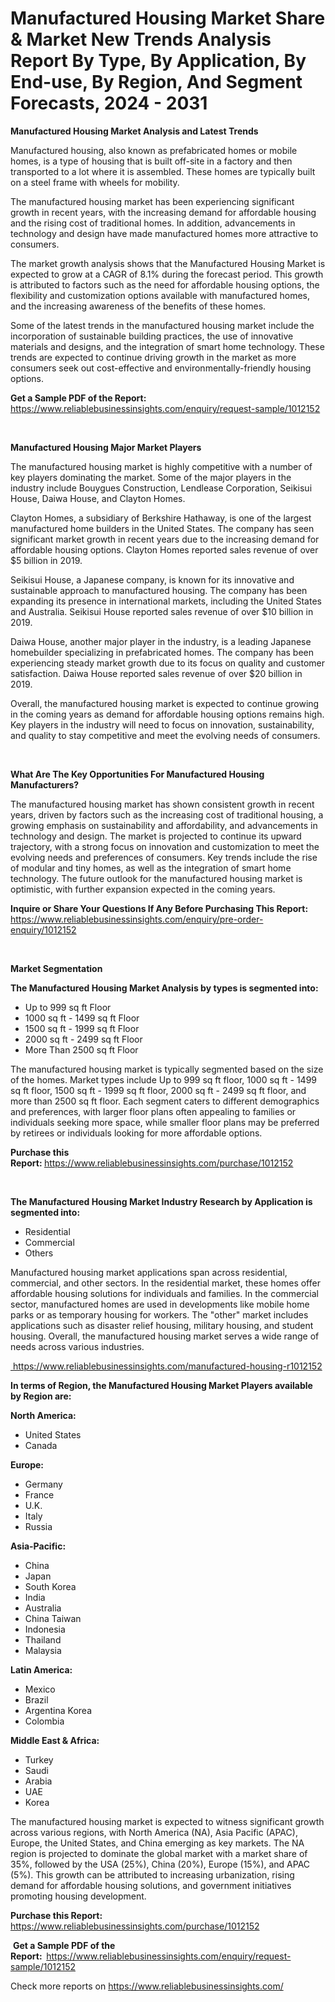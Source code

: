 <p><h1>Manufactured Housing Market Share & Market New Trends Analysis Report By Type, By Application, By End-use, By Region, And Segment Forecasts, 2024 - 2031</h1></p><p><strong>Manufactured Housing Market Analysis and Latest Trends</strong></p>
<p><p>Manufactured housing, also known as prefabricated homes or mobile homes, is a type of housing that is built off-site in a factory and then transported to a lot where it is assembled. These homes are typically built on a steel frame with wheels for mobility.</p><p>The manufactured housing market has been experiencing significant growth in recent years, with the increasing demand for affordable housing and the rising cost of traditional homes. In addition, advancements in technology and design have made manufactured homes more attractive to consumers.</p><p>The market growth analysis shows that the Manufactured Housing Market is expected to grow at a CAGR of 8.1% during the forecast period. This growth is attributed to factors such as the need for affordable housing options, the flexibility and customization options available with manufactured homes, and the increasing awareness of the benefits of these homes.</p><p>Some of the latest trends in the manufactured housing market include the incorporation of sustainable building practices, the use of innovative materials and designs, and the integration of smart home technology. These trends are expected to continue driving growth in the market as more consumers seek out cost-effective and environmentally-friendly housing options.</p></p>
<p><strong>Get a Sample PDF of the Report:&nbsp;</strong> <a href="https://www.reliablebusinessinsights.com/enquiry/request-sample/1012152">https://www.reliablebusinessinsights.com/enquiry/request-sample/1012152</a></p>
<p>&nbsp;</p>
<p><strong>Manufactured Housing Major Market Players</strong></p>
<p><p>The manufactured housing market is highly competitive with a number of key players dominating the market. Some of the major players in the industry include Bouygues Construction, Lendlease Corporation, Seikisui House, Daiwa House, and Clayton Homes.</p><p>Clayton Homes, a subsidiary of Berkshire Hathaway, is one of the largest manufactured home builders in the United States. The company has seen significant market growth in recent years due to the increasing demand for affordable housing options. Clayton Homes reported sales revenue of over $5 billion in 2019.</p><p>Seikisui House, a Japanese company, is known for its innovative and sustainable approach to manufactured housing. The company has been expanding its presence in international markets, including the United States and Australia. Seikisui House reported sales revenue of over $10 billion in 2019.</p><p>Daiwa House, another major player in the industry, is a leading Japanese homebuilder specializing in prefabricated homes. The company has been experiencing steady market growth due to its focus on quality and customer satisfaction. Daiwa House reported sales revenue of over $20 billion in 2019.</p><p>Overall, the manufactured housing market is expected to continue growing in the coming years as demand for affordable housing options remains high. Key players in the industry will need to focus on innovation, sustainability, and quality to stay competitive and meet the evolving needs of consumers.</p></p>
<p>&nbsp;</p>
<p><strong>What Are The Key Opportunities For Manufactured Housing Manufacturers?</strong></p>
<p><p>The manufactured housing market has shown consistent growth in recent years, driven by factors such as the increasing cost of traditional housing, a growing emphasis on sustainability and affordability, and advancements in technology and design. The market is projected to continue its upward trajectory, with a strong focus on innovation and customization to meet the evolving needs and preferences of consumers. Key trends include the rise of modular and tiny homes, as well as the integration of smart home technology. The future outlook for the manufactured housing market is optimistic, with further expansion expected in the coming years.</p></p>
<p><strong>Inquire or Share Your Questions If Any Before Purchasing This Report:</strong> <a href="https://www.reliablebusinessinsights.com/enquiry/pre-order-enquiry/1012152">https://www.reliablebusinessinsights.com/enquiry/pre-order-enquiry/1012152</a></p>
<p>&nbsp;</p>
<p><strong>Market Segmentation</strong></p>
<p><strong>The Manufactured Housing Market Analysis by types is segmented into:</strong></p>
<p><ul><li>Up to 999 sq ft Floor</li><li>1000 sq ft - 1499 sq ft Floor</li><li>1500 sq ft - 1999 sq ft Floor</li><li>2000 sq ft - 2499 sq ft Floor</li><li>More Than 2500 sq ft Floor</li></ul></p>
<p><p>The manufactured housing market is typically segmented based on the size of the homes. Market types include Up to 999 sq ft floor, 1000 sq ft - 1499 sq ft floor, 1500 sq ft - 1999 sq ft floor, 2000 sq ft - 2499 sq ft floor, and more than 2500 sq ft floor. Each segment caters to different demographics and preferences, with larger floor plans often appealing to families or individuals seeking more space, while smaller floor plans may be preferred by retirees or individuals looking for more affordable options.</p></p>
<p><strong>Purchase this Report:&nbsp;</strong><a href="https://www.reliablebusinessinsights.com/purchase/1012152">https://www.reliablebusinessinsights.com/purchase/1012152</a></p>
<p>&nbsp;</p>
<p><strong>The Manufactured Housing Market Industry Research by Application is segmented into:</strong></p>
<p><ul><li>Residential</li><li>Commercial</li><li>Others</li></ul></p>
<p><p>Manufactured housing market applications span across residential, commercial, and other sectors. In the residential market, these homes offer affordable housing solutions for individuals and families. In the commercial sector, manufactured homes are used in developments like mobile home parks or as temporary housing for workers. The "other" market includes applications such as disaster relief housing, military housing, and student housing. Overall, the manufactured housing market serves a wide range of needs across various industries.</p></p>
<p><a href="https://www.reliablebusinessinsights.com/manufactured-housing-r1012152">&nbsp;https://www.reliablebusinessinsights.com/manufactured-housing-r1012152</a></p>
<p><strong>In terms of Region, the Manufactured Housing Market Players available by Region are:</strong></p>
<p>
    <p> <strong> North America: </strong>
        <ul>
            <li>United States</li>
            <li>Canada</li>
        </ul>
        </p> 
    <p> <strong> Europe: </strong>
        <ul>
            <li>Germany</li>
            <li>France</li>
            <li>U.K.</li>
            <li>Italy</li>
            <li>Russia</li>
        </ul>
        </p> 
    <p> <strong> Asia-Pacific: </strong>
        <ul>
            <li>China</li>
            <li>Japan</li>
            <li>South Korea</li>
            <li>India</li>
            <li>Australia</li>
            <li>China Taiwan</li>
            <li>Indonesia</li>
            <li>Thailand</li>
            <li>Malaysia</li>
        </ul>
        </p> 
    <p> <strong> Latin America: </strong>
        <ul>
            <li>Mexico</li>
            <li>Brazil</li>
            <li>Argentina Korea</li>
            <li>Colombia</li>
        </ul>
        </p> 
    <p> <strong> Middle East & Africa: </strong>
        <ul>
            <li>Turkey</li>
            <li>Saudi</li>
            <li>Arabia</li>
            <li>UAE</li>
            <li>Korea</li>
        </ul>
    </p>
    </p>
<p><p>The manufactured housing market is expected to witness significant growth across various regions, with North America (NA), Asia Pacific (APAC), Europe, the United States, and China emerging as key markets. The NA region is projected to dominate the global market with a market share of 35%, followed by the USA (25%), China (20%), Europe (15%), and APAC (5%). This growth can be attributed to increasing urbanization, rising demand for affordable housing solutions, and government initiatives promoting housing development.</p></p>
<p><strong>Purchase this Report: </strong><a href="https://www.reliablebusinessinsights.com/purchase/1012152">https://www.reliablebusinessinsights.com/purchase/1012152</a></p>
<p>&nbsp;<strong>Get a Sample PDF of the Report:&nbsp;&nbsp;</strong><a href="https://www.reliablebusinessinsights.com/enquiry/request-sample/1012152">https://www.reliablebusinessinsights.com/enquiry/request-sample/1012152</a></p>
<p><strong></strong></p>
<p>Check more reports on <a href="https://www.reliablebusinessinsights.com/">https://www.reliablebusinessinsights.com/</a></p>